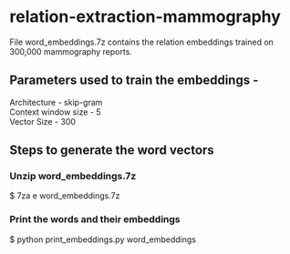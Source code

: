 # relation-extraction-mammography
File word_embeddings.7z contains the relation embeddings trained on 300,000 mammography reports. <br />
## Parameters used to train the embeddings - <br />
Architecture - skip-gram <br />
Context window size - 5 <br />
Vector Size - 300

## Steps to generate the word vectors <br />
### Unzip word_embeddings.7z
$ 7za e word_embeddings.7z 
### Print the words and their embeddings
$ python print_embeddings.py word_embeddings


